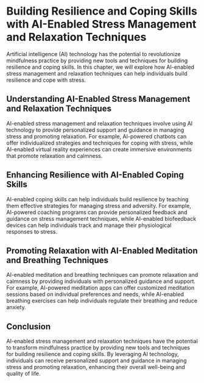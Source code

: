 Building Resilience and Coping Skills with AI-Enabled Stress Management and Relaxation Techniques
============================================================================================================================================================

Artificial intelligence (AI) technology has the potential to revolutionize mindfulness practice by providing new tools and techniques for building resilience and coping skills. In this chapter, we will explore how AI-enabled stress management and relaxation techniques can help individuals build resilience and cope with stress.

Understanding AI-Enabled Stress Management and Relaxation Techniques
--------------------------------------------------------------------

AI-enabled stress management and relaxation techniques involve using AI technology to provide personalized support and guidance in managing stress and promoting relaxation. For example, AI-powered chatbots can offer individualized strategies and techniques for coping with stress, while AI-enabled virtual reality experiences can create immersive environments that promote relaxation and calmness.

Enhancing Resilience with AI-Enabled Coping Skills
--------------------------------------------------

AI-enabled coping skills can help individuals build resilience by teaching them effective strategies for managing stress and adversity. For example, AI-powered coaching programs can provide personalized feedback and guidance on stress management techniques, while AI-enabled biofeedback devices can help individuals track and manage their physiological responses to stress.

Promoting Relaxation with AI-Enabled Meditation and Breathing Techniques
------------------------------------------------------------------------

AI-enabled meditation and breathing techniques can promote relaxation and calmness by providing individuals with personalized guidance and support. For example, AI-powered meditation apps can offer customized meditation sessions based on individual preferences and needs, while AI-enabled breathing exercises can help individuals regulate their breathing and reduce anxiety.

Conclusion
----------

AI-enabled stress management and relaxation techniques have the potential to transform mindfulness practice by providing new tools and techniques for building resilience and coping skills. By leveraging AI technology, individuals can receive personalized support and guidance in managing stress and promoting relaxation, enhancing their overall well-being and quality of life.
